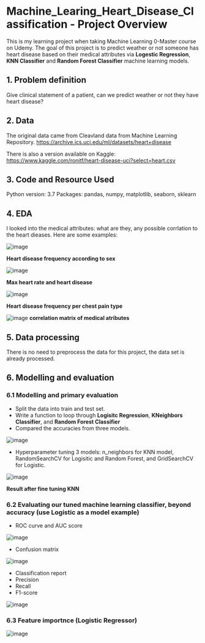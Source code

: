 # Machine_Learing_Heart_Disease_Classification - Project Overview
This is my learning project when taking Machine Learning 0-Master course on Udemy. The goal of this project is to predict weather or not someone has heart disease based on their medical attributes via **Logestic Regression**, **KNN Classifier** and **Random Forest Classifier**  machine learning models.

## 1. Problem definition
Give clinical statement of a patient, can we predict weather or not they have heart disease?

## 2. Data
The original data came from Cleavland data from Machine Learning Repository. https://archive.ics.uci.edu/ml/datasets/heart+disease

There is also a version available on Kaggle: https://www.kaggle.com/ronitf/heart-disease-uci?select=heart.csv

## 3. Code and Resource Used
Python version: 3.7
Packages:  pandas, numpy, matplotlib, seaborn, sklearn

## 4. EDA
I looked into the medical attributes: what are they, any possible corrlation to the heart dieases. Here are some examples:

![image](https://user-images.githubusercontent.com/70978272/136003789-5c293b41-a8a0-408c-8a09-01749cf61226.png)


**Heart disease frequency according to sex**



![image](https://user-images.githubusercontent.com/70978272/136003932-53d7db73-d33a-441e-b9ae-e442928adbdd.png)




**Max heart rate and heart disease**


![image](https://user-images.githubusercontent.com/70978272/136004112-c4ed0ccf-7f40-4c00-b314-4851f18fe21a.png)


**Heart disease frequency per chest pain type**



![image](https://user-images.githubusercontent.com/70978272/136004231-fb452b85-7ecc-49e8-ad15-9c3e0815b68e.png)
**correlation matrix of medical atributes**


## 5. Data processing
There is no need to preprocess the data for this project, the data set is already processed.

## 6. Modelling and evaluation

### 6.1 Modelling and primary evaluation
* Split the data into train and test set.
* Write a function to loop through **Logisitc Regression**, **KNeighbors Classifier**, and **Random Forest Classifier**
* Compared the accuracies from three models.


![image](https://user-images.githubusercontent.com/70978272/136005548-946c3646-03a7-402f-a4c9-4b94e56301ec.png)


* Hyperparameter tuning 3 models: n_neighbors for KNN model, RandomSearchCV for Logisitic and Random Forest, and GridSearchCV for Logistic.


![image](https://user-images.githubusercontent.com/70978272/136005961-21385a71-eb2a-46a9-a196-d19cc0f12825.png)



**Result after fine tuning KNN**

### 6.2 Evaluating our tuned machine learning classifier, beyond accuracy (use Logistic as a model example)

* ROC curve and AUC score


![image](https://user-images.githubusercontent.com/70978272/136006987-f73558e2-5ff5-4da9-ad9f-4881827330d2.png)



* Confusion matrix

![image](https://user-images.githubusercontent.com/70978272/136007440-c338f725-3767-438c-a979-7ac63a6d980b.png)

* Classification report
* Precision
* Recall 
* F1-score

![image](https://user-images.githubusercontent.com/70978272/136007485-fb23b8ae-5d66-4557-b0f0-de1371a8dd4a.png)


### 6.3 Feature importnce (Logistic Regressor)

![image](https://user-images.githubusercontent.com/70978272/136007190-47d9057d-c7c7-412e-a2fa-51a4ad6e0c18.png)



